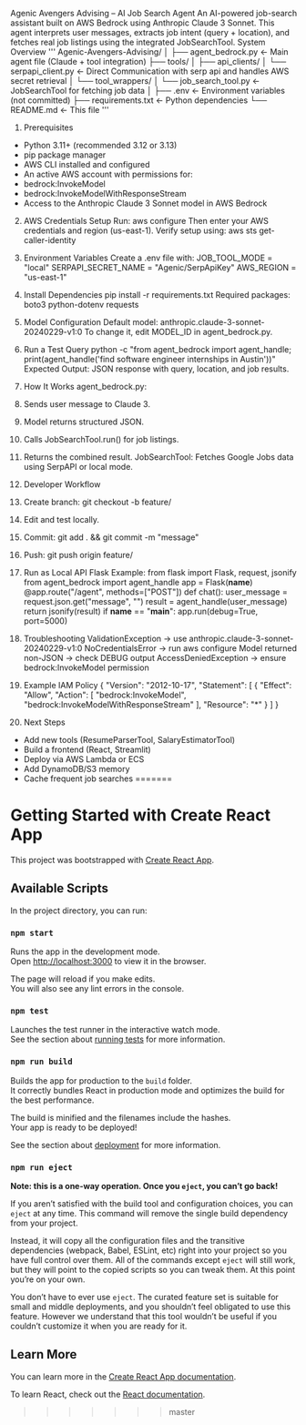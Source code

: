 
Agenic Avengers Advising – AI Job Search Agent
An AI-powered job-search assistant built on AWS Bedrock using Anthropic Claude 3 Sonnet. This
agent interprets user messages, extracts job intent (query + location), and fetches real job listings using
the integrated JobSearchTool.
System Overview
'''
Agenic-Avengers-Advising/
│
├── agent_bedrock.py            ← Main agent file (Claude + tool integration)
├── tools/
│   ├── api_clients/
│       └── serpapi_client.py  ← Direct Communication with serp api and handles AWS secret retrieval
│   └── tool_wrappers/
│       └── job_search_tool.py  ← JobSearchTool for fetching job data
│
├── .env                        ← Environment variables (not committed)
├── requirements.txt             ← Python dependencies
└── README.md                    ← This file
'''

1. Prerequisites
- Python 3.11+ (recommended 3.12 or 3.13)
- pip package manager
- AWS CLI installed and configured
- An active AWS account with permissions for:
- bedrock:InvokeModel
- bedrock:InvokeModelWithResponseStream
- Access to the Anthropic Claude 3 Sonnet model in AWS Bedrock

2. AWS Credentials Setup
Run: aws configure
Then enter your AWS credentials and region (us-east-1).
Verify setup using: aws sts get-caller-identity

3. Environment Variables
Create a .env file with:
JOB_TOOL_MODE = "local"
SERPAPI_SECRET_NAME = "Agenic/SerpApiKey"
AWS_REGION = "us-east-1"

4. Install Dependencies
pip install -r requirements.txt
Required packages:
boto3
python-dotenv
requests

5. Model Configuration
Default model: anthropic.claude-3-sonnet-20240229-v1:0
To change it, edit MODEL_ID in agent_bedrock.py.

6. Run a Test Query
python -c "from agent_bedrock import agent_handle; print(agent_handle('find software engineer
internships in Austin'))"
Expected Output: JSON response with query, location, and job results.

7. How It Works
agent_bedrock.py:
1. Sends user message to Claude 3.
2. Model returns structured JSON.
3. Calls JobSearchTool.run() for job listings.
4. Returns the combined result.
JobSearchTool:
Fetches Google Jobs data using SerpAPI or local mode.

8. Developer Workflow
1. Create branch: git checkout -b feature/
2. Edit and test locally.
3. Commit: git add . && git commit -m "message"
4. Push: git push origin feature/

9. Run as Local API
Flask Example:
from flask import Flask, request, jsonify
from agent_bedrock import agent_handle
app = Flask(__name__)
@app.route("/agent", methods=["POST"])
def chat():
user_message = request.json.get("message", "")
result = agent_handle(user_message)
return jsonify(result)
if __name__ == "__main__":
app.run(debug=True, port=5000)

10. Troubleshooting
ValidationException → use anthropic.claude-3-sonnet-20240229-v1:0
NoCredentialsError → run aws configure
Model returned non-JSON → check DEBUG output
AccessDeniedException → ensure bedrock:InvokeModel permission

11. Example IAM Policy
{
"Version": "2012-10-17",
"Statement": [
{
"Effect": "Allow",
"Action": [
"bedrock:InvokeModel",
"bedrock:InvokeModelWithResponseStream"
],
"Resource": "*"
}
]
}

12. Next Steps
- Add new tools (ResumeParserTool, SalaryEstimatorTool)
- Build a frontend (React, Streamlit)
- Deploy via AWS Lambda or ECS
- Add DynamoDB/S3 memory
- Cache frequent job searches
=======
# Getting Started with Create React App

This project was bootstrapped with [Create React App](https://github.com/facebook/create-react-app).

## Available Scripts

In the project directory, you can run:

### `npm start`

Runs the app in the development mode.\
Open [http://localhost:3000](http://localhost:3000) to view it in the browser.

The page will reload if you make edits.\
You will also see any lint errors in the console.

### `npm test`

Launches the test runner in the interactive watch mode.\
See the section about [running tests](https://facebook.github.io/create-react-app/docs/running-tests) for more information.

### `npm run build`

Builds the app for production to the `build` folder.\
It correctly bundles React in production mode and optimizes the build for the best performance.

The build is minified and the filenames include the hashes.\
Your app is ready to be deployed!

See the section about [deployment](https://facebook.github.io/create-react-app/docs/deployment) for more information.

### `npm run eject`

**Note: this is a one-way operation. Once you `eject`, you can’t go back!**

If you aren’t satisfied with the build tool and configuration choices, you can `eject` at any time. This command will remove the single build dependency from your project.

Instead, it will copy all the configuration files and the transitive dependencies (webpack, Babel, ESLint, etc) right into your project so you have full control over them. All of the commands except `eject` will still work, but they will point to the copied scripts so you can tweak them. At this point you’re on your own.

You don’t have to ever use `eject`. The curated feature set is suitable for small and middle deployments, and you shouldn’t feel obligated to use this feature. However we understand that this tool wouldn’t be useful if you couldn’t customize it when you are ready for it.

## Learn More

You can learn more in the [Create React App documentation](https://facebook.github.io/create-react-app/docs/getting-started).

To learn React, check out the [React documentation](https://reactjs.org/).
>>>>>>> master
